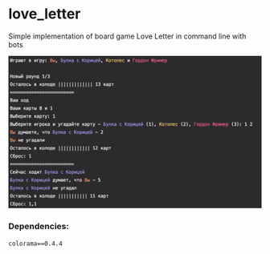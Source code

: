 # love_letter
Simple implementation of board game Love Letter in command line with bots

<img src="screenshot.png" width="600">

### Dependencies:
```
colorama==0.4.4
```
